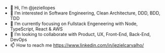 - 👋 Hi, I’m @jeziellopes
- 👀 I’m interested in Software Engineering, Clean Architecture, DDD, BDD, TDD
- 🌱 I’m currently focusing on Fullstack Engeneering with Node, TypeScript, React & AWS
- 💞️ I’m looking to collaborate with Product, UX, Front-End, Back-End, DevOps
- 📫 How to reach me https://www.linkedin.com/in/jezielcarvalho/

<!---
jeziellopes/jeziellopes is a ✨ special ✨ repository because its `README.md` (this file) appears on your GitHub profile.
You can click the Preview link to take a look at your changes.
--->

